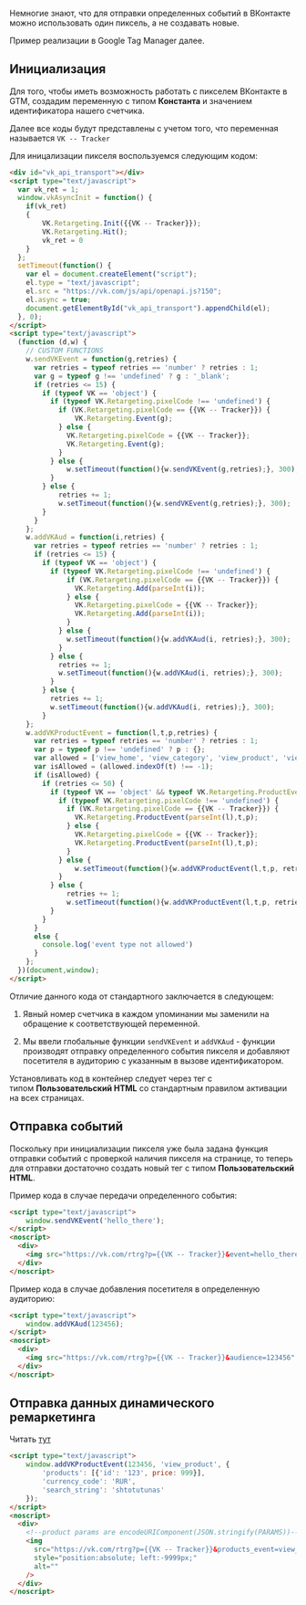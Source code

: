 Немногие знают, что для отправки определенных событий в ВКонтакте можно использовать один пиксель, а не создавать новые.

Пример реализации в Google Tag Manager далее.

Инициализация
-------------

Для того, чтобы иметь возможность работать с пикселем ВКонтакте в GTM, создадим переменную с типом **Константа** и значением идентификатора нашего счетчика.

Далее все коды будут представлены с учетом того, что переменная называется `VK -- Tracker`

Для иницализации пикселя воспользуемся следующим кодом:

```html
<div id="vk_api_transport"></div>
<script type="text/javascript">
  var vk_ret = 1;
  window.vkAsyncInit = function() {
    if(vk_ret)
    {
        VK.Retargeting.Init({{VK -- Tracker}});
        VK.Retargeting.Hit();
        vk_ret = 0
    }
  };
  setTimeout(function() {
    var el = document.createElement("script");
    el.type = "text/javascript";
    el.src = "https://vk.com/js/api/openapi.js?150";
    el.async = true;
    document.getElementById("vk_api_transport").appendChild(el);
  }, 0);
</script>
<script type="text/javascript">
  (function (d,w) {
    // CUSTOM FUNCTIONS
    w.sendVKEvent = function(g,retries) {
      var retries = typeof retries == 'number' ? retries : 1;
      var g = typeof g !== 'undefined' ? g : '_blank';
      if (retries <= 15) {
        if (typeof VK == 'object') {
          if (typeof VK.Retargeting.pixelCode !== 'undefined') {
          	if (VK.Retargeting.pixelCode == {{VK -- Tracker}}) {
          		VK.Retargeting.Event(g);
          	} else {
          	  VK.Retargeting.pixelCode = {{VK -- Tracker}};
              VK.Retargeting.Event(g);
          	}
          } else {
              w.setTimeout(function(){w.sendVKEvent(g,retries);}, 300);
          }
        } else {
          	retries += 1;
            w.setTimeout(function(){w.sendVKEvent(g,retries);}, 300);
        }
      }
    };
    w.addVKAud = function(i,retries) {
      var retries = typeof retries == 'number' ? retries : 1;
      if (retries <= 15) {
        if (typeof VK == 'object') {
          if (typeof VK.Retargeting.pixelCode !== 'undefined') {
              if (VK.Retargeting.pixelCode == {{VK -- Tracker}}) {
              	VK.Retargeting.Add(parseInt(i));
              } else {
              	VK.Retargeting.pixelCode = {{VK -- Tracker}};
                VK.Retargeting.Add(parseInt(i));
              }
            } else {
              w.setTimeout(function(){w.addVKAud(i, retries);}, 300);
            }
          } else {
          	retries += 1;
            w.setTimeout(function(){w.addVKAud(i, retries);}, 300);
          }
        } else {
          retries += 1;
          w.setTimeout(function(){w.addVKAud(i, retries);}, 300);
        }
    };
    w.addVKProductEvent = function(l,t,p,retries) {
      var retries = typeof retries == 'number' ? retries : 1;
      var p = typeof p !== 'undefined' ? p : {};
      var allowed = ['view_home', 'view_category', 'view_product', 'view_search', 'view_other', 'add_to_wishlist', 'add_to_cart', 'remove_from_wishlist', 'remove_from_cart', 'init_checkout', 'add_payment_info', 'purchase']
      var isAllowed = (allowed.indexOf(t) !== -1);
      if (isAllowed) {
        if (retries <= 50) {
          if (typeof VK == 'object' && typeof VK.Retargeting.ProductEvent == 'function') {
            if (typeof VK.Retargeting.pixelCode !== 'undefined') {
              if (VK.Retargeting.pixelCode == {{VK -- Tracker}}) {
              	VK.Retargeting.ProductEvent(parseInt(l),t,p);
              } else {
              	VK.Retargeting.pixelCode = {{VK -- Tracker}};
              	VK.Retargeting.ProductEvent(parseInt(l),t,p);
              }
            } else {
              	w.setTimeout(function(){w.addVKProductEvent(l,t,p, retries);}, 300);
            }
          } else {
           	  retries += 1;
              w.setTimeout(function(){w.addVKProductEvent(l,t,p, retries);}, 300);
          }
        }
      }
      else {
        console.log('event type not allowed')
      }
    };
  })(document,window);
</script>
```

Отличие данного кода от стандартного заключается в следующем:

1.  Явный номер счетчика в каждом упоминании мы заменили на обращение к соответствующей переменной.

2.  Мы ввели глобальные функции `sendVKEvent` и `addVKAud` - функции производят отправку определенного события пикселя и добавляют посетителя в аудиторию с указанным в вызове идентификатором.

Установливать код в контейнер следует через тег с типом **Пользовательский HTML** со стандартным правилом активации на всех страницах.

Отправка событий
----------------

Поскольку при инициализации пикселя уже была задана функция отправки событий с проверкой наличия пикселя на странице, то теперь для отправки достаточно создать новый тег с типом **Пользовательский HTML**.

Пример кода в случае передачи определенного события:

```html
<script type="text/javascript">  
    window.sendVKEvent('hello_there');  
</script>
<noscript>
  <div>
    <img src="https://vk.com/rtrg?p={{VK -- Tracker}}&event=hello_there" style="position:absolute; left:-9999px;" alt="" />
  </div>
</noscript>
```

Пример кода в случае добавления посетителя в определенную аудиторию:
```html
<script type="text/javascript">  
    window.addVKAud(123456);  
</script>
<noscript>
  <div>
    <img src="https://vk.com/rtrg?p={{VK -- Tracker}}&audience=123456" style="position:absolute; left:-9999px;" alt="" />
  </div>
</noscript>
```


Отправка данных динамического ремаркетинга
------------------------------------------

Читать [тут](https://vk.com/ads?act=office_help&oid=-19542789&p=%CF%E8%EA%F1%E5%EB%FC_%E4%EB%FF_%E4%E8%ED%E0%EC%E8%F7%E5%F1%EA%EE%E3%EE_%F0%E5%F2%E0%F0%E3%E5%F2%E8%ED%E3%E0)


```html
<script type="text/javascript">  
    window.addVKProductEvent(123456, 'view_product', {
        'products': [{'id': '123', price: 999}],
        'currency_code': 'RUR',
        'search_string': 'shtotutunas'
    });  
</script>
<noscript>
  <div>
    <!--product params are encodeURIComponent(JSON.stringify(PARAMS))-->
    <img 
      src="https://vk.com/rtrg?p={{VK -- Tracker}}&products_event=view_product&price_list_id=123456&products_params=%7B%22products%22%3A%5B%7B%22id%22%3A%22123%22%2C%22price%22%3A999%7D%5D%2C%22currency_code%22%3A%22RUR%22%2C%22search_string%22%3A%22shtotutunas%22%7D" 
      style="position:absolute; left:-9999px;" 
      alt="" 
    />
  </div>
</noscript>
```

